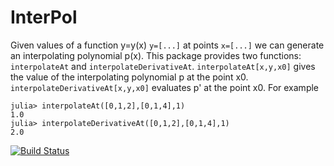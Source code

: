 # InterPol

Given values of a function y=y(x) `y=[...]` at points `x=[...]` we can
generate an interpolating polynomial p(x).  This package provides two
functions: `interpolateAt` and
`interpolateDerivativeAt`.  `interpolateAt[x,y,x0]` gives the value of
the interpolating polynomial p at the point
x0.  `interpolateDerivativeAt[x,y,x0]` evaluates p' at the point x0.  For example
```
julia> interpolateAt([0,1,2],[0,1,4],1)
1.0
julia> interpolateDerivativeAt([0,1,2],[0,1,4],1)
2.0
```


[![Build Status](https://travis-ci.org/pwl/InterPol.jl.svg)](https://travis-ci.org/pwl/InterPol.jl)
